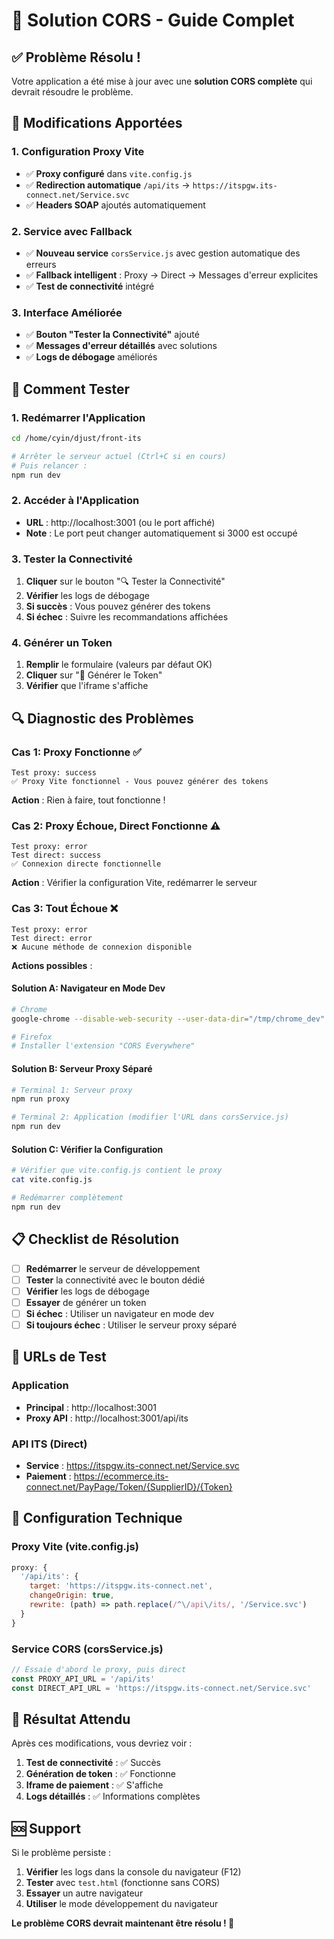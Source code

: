# 🚨 Solution CORS - Guide Complet

## ✅ Problème Résolu !

Votre application a été mise à jour avec une **solution CORS complète** qui devrait résoudre le problème.

## 🔧 Modifications Apportées

### 1. Configuration Proxy Vite
- ✅ **Proxy configuré** dans `vite.config.js`
- ✅ **Redirection automatique** `/api/its` → `https://itspgw.its-connect.net/Service.svc`
- ✅ **Headers SOAP** ajoutés automatiquement

### 2. Service avec Fallback
- ✅ **Nouveau service** `corsService.js` avec gestion automatique des erreurs
- ✅ **Fallback intelligent** : Proxy → Direct → Messages d'erreur explicites
- ✅ **Test de connectivité** intégré

### 3. Interface Améliorée
- ✅ **Bouton "Tester la Connectivité"** ajouté
- ✅ **Messages d'erreur détaillés** avec solutions
- ✅ **Logs de débogage** améliorés

## 🚀 Comment Tester

### 1. Redémarrer l'Application
```bash
cd /home/cyin/djust/front-its

# Arrêter le serveur actuel (Ctrl+C si en cours)
# Puis relancer :
npm run dev
```

### 2. Accéder à l'Application
- **URL** : http://localhost:3001 (ou le port affiché)
- **Note** : Le port peut changer automatiquement si 3000 est occupé

### 3. Tester la Connectivité
1. **Cliquer** sur le bouton "🔍 Tester la Connectivité"
2. **Vérifier** les logs de débogage
3. **Si succès** : Vous pouvez générer des tokens
4. **Si échec** : Suivre les recommandations affichées

### 4. Générer un Token
1. **Remplir** le formulaire (valeurs par défaut OK)
2. **Cliquer** sur "🚀 Générer le Token"
3. **Vérifier** que l'iframe s'affiche

## 🔍 Diagnostic des Problèmes

### Cas 1: Proxy Fonctionne ✅
```
Test proxy: success
✅ Proxy Vite fonctionnel - Vous pouvez générer des tokens
```
**Action** : Rien à faire, tout fonctionne !

### Cas 2: Proxy Échoue, Direct Fonctionne ⚠️
```
Test proxy: error
Test direct: success
✅ Connexion directe fonctionnelle
```
**Action** : Vérifier la configuration Vite, redémarrer le serveur

### Cas 3: Tout Échoue ❌
```
Test proxy: error
Test direct: error
❌ Aucune méthode de connexion disponible
```
**Actions possibles** :

#### Solution A: Navigateur en Mode Dev
```bash
# Chrome
google-chrome --disable-web-security --user-data-dir="/tmp/chrome_dev" http://localhost:3001

# Firefox
# Installer l'extension "CORS Everywhere"
```

#### Solution B: Serveur Proxy Séparé
```bash
# Terminal 1: Serveur proxy
npm run proxy

# Terminal 2: Application (modifier l'URL dans corsService.js)
npm run dev
```

#### Solution C: Vérifier la Configuration
```bash
# Vérifier que vite.config.js contient le proxy
cat vite.config.js

# Redémarrer complètement
npm run dev
```

## 📋 Checklist de Résolution

- [ ] **Redémarrer** le serveur de développement
- [ ] **Tester** la connectivité avec le bouton dédié
- [ ] **Vérifier** les logs de débogage
- [ ] **Essayer** de générer un token
- [ ] **Si échec** : Utiliser un navigateur en mode dev
- [ ] **Si toujours échec** : Utiliser le serveur proxy séparé

## 🎯 URLs de Test

### Application
- **Principal** : http://localhost:3001
- **Proxy API** : http://localhost:3001/api/its

### API ITS (Direct)
- **Service** : https://itspgw.its-connect.net/Service.svc
- **Paiement** : https://ecommerce.its-connect.net/PayPage/Token/{SupplierID}/{Token}

## 🔧 Configuration Technique

### Proxy Vite (vite.config.js)
```javascript
proxy: {
  '/api/its': {
    target: 'https://itspgw.its-connect.net',
    changeOrigin: true,
    rewrite: (path) => path.replace(/^\/api\/its/, '/Service.svc')
  }
}
```

### Service CORS (corsService.js)
```javascript
// Essaie d'abord le proxy, puis direct
const PROXY_API_URL = '/api/its'
const DIRECT_API_URL = 'https://itspgw.its-connect.net/Service.svc'
```

## 🎉 Résultat Attendu

Après ces modifications, vous devriez voir :

1. **Test de connectivité** : ✅ Succès
2. **Génération de token** : ✅ Fonctionne
3. **Iframe de paiement** : ✅ S'affiche
4. **Logs détaillés** : ✅ Informations complètes

## 🆘 Support

Si le problème persiste :

1. **Vérifier** les logs dans la console du navigateur (F12)
2. **Tester** avec `test.html` (fonctionne sans CORS)
3. **Essayer** un autre navigateur
4. **Utiliser** le mode développement du navigateur

**Le problème CORS devrait maintenant être résolu ! 🎊**